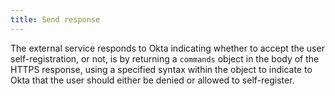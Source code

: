 ```yaml
---
title: Send response
---
```


The external service responds to Okta indicating whether to accept the user self-registration, or not, is by returning a `commands` object in the body of the HTTPS response, using a specified syntax within the object to indicate to Okta that the user should either be denied or allowed to self-register.

<StackSelector snippet="send-response"/>

<NextSectionLink/>